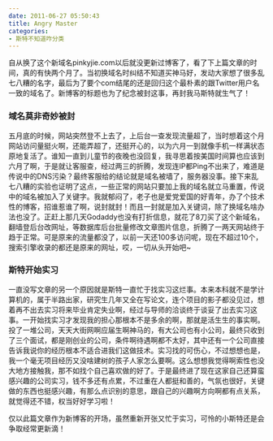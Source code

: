 ```yaml
---
date: 2011-06-27 05:50:43
title: Angry Master
categories:
- 斯特不知道咋分类
---
```


自从换了这个新域名pinkyjie.com以后就没更新过博客了，看了下上篇文章的时间，真的有快两个月了。当初换域名时纠结不知道买神马好，发动大家想了很多乱七八糟的名字，最后为了要个com结尾的还是回归这个最朴素的跟Twitter用户名一致的域名了。新博客的标题也为了纪念被封这事，再封我马斯特就生气了！

### 域名莫非奇妙被封

五月底的时候，网站突然登不上去了，上后台一查发现流量超了，当时想着这个月网站访问量挺火啊，还能弄超了，还挺开心的，以为六月一到就像手机一样满状态原地复活了。谁知一直到儿童节的夜晚也没回复，我寻思着按美国时间算也应该到六月了啊，于是就让客服查，经过两三的折腾，发现连IP都Ping不出来了，难道是传说中的DNS污染？最终客服给的结论就是域名被墙了，服务器没事。接下来乱七八糟的实验也证明了这点，一些正常的网站只要加上我的域名就立马重置，传说中的域名被加入了关键字。我就郁闷了，老子也是爱党爱国的好青年，办了个技术性的博客，招谁惹谁了啊，说封就封！而且一封就是加入关键词，除了换域名啥办法也没了。正赶上那几天Godaddy也没有打折信息，就花了8刀买了这个新域名，翻墙登后台改网址，等数据库后台批量修改文章图片信息，折腾了一两天网站终于趋于正常。可是原来的流量都没了，以前一天还100多访问呢，现在不超过10个，搜索引擎收录的都还是原来的网址，哎，一切从头开始吧~

<!--more-->

### 斯特开始实习

一直没写文章的另一个原因就是斯特一直忙于找实习这烂事。本来本科就不是学计算机的，属于半路出家，研究生几年又全在写论文，连个项目的影子都没见过，想着再不出去实习将来毕业肯定失业啊，经过与导师的洽谈终于谈妥了出去实习这事。一开始找实习才发现我的担心那根本不是多余的啊，那就是活生生的事实啊。投了一堆公司，天天大街网啊应届生啊神马的，有大公司也有小公司，最终只收到了三个面试，都是刚创业的公司，条件啊待遇啊都不太好，其中还有一个公司直接告诉我说你的经历根本不适合进我们这做技术。实习找的可伤心，不过想想也是，我一个毫无项目经历又没啥建树的孩子人家怎么要啊。这么想想我觉得啊索性也没大地方接触我，那不如找个自己喜欢做的好了。于是最终进了现在这家自己还算蛮感兴趣的公司实习，钱不多还有点累，不过重在人都挺和善的，气氛也很好，关键做的东西也挺感兴趣，有那么点识别的意思，跟自己的兴趣啊方向啊都有点关系，就觉得还不错，权当好好学习啦！

仅以此篇文章作为新博客的开场，虽然重新开张又忙于实习，可怜的小斯特还是会争取经常更新滴！
